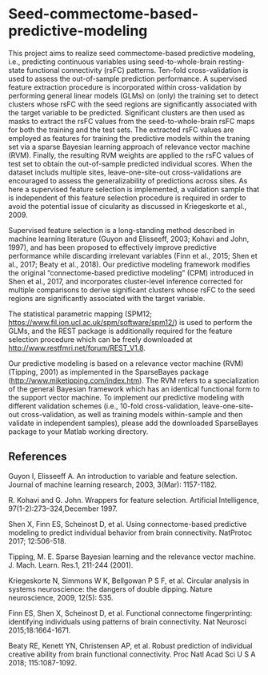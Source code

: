 # Seed-commectome-based-predictive-modeling

This project aims to realize seed commectome-based predictive modeling, i.e., predicting continuous variables using seed-to-whole-brain resting-state functional connectivity (rsFC) patterns. Ten-fold cross-validation is used to assess the out-of-sample prediction performance. A supervised feature extraction procedure is incorporated within cross-validation by performing general linear models (GLMs) on (only) the training set to detect clusters whose rsFC with the seed regions are significantly associated with the target variable to be predicted. Significant clusters are then used as masks to extract the rsFC values from the seed-to-whole-brain rsFC maps for both the training and the test sets. The extracted rsFC values are employed as features for training the predictive models within the traning set via a sparse Bayesian learning approach of relevance vector machine (RVM). Finally, the resulting RVM weights are applied to the rsFC values of test set to obtain the out-of-sample predicted individual scores. When the dataset includs multiple sites, leave-one-site-out cross-validations are encouraged to assess the generalizability of predictions across sites. As here a supervised feature selection is implemented, a validation sample that is independent of this feature selection procedure is required in order to avoid the potential issue of cicularity as discussed in Kriegeskorte et al., 2009. 

Supervised feature selection is a long-standing method described in machine learning literature (Guyon and Elisseeff, 2003; Kohavi and John, 1997), and has been proposed to effectively improve predictive performance while discarding irrelevant variables (Finn et al., 2015; Shen et al., 2017; Beaty et al., 2018). Our predictive modeling framework modifies the original “connectome-based predictive modeling” (CPM) introduced in Shen et al., 2017, and incorporates cluster-level inference corrected for multiple comparisons to derive significant clusters whose rsFC to the seed regions are significantly associated with the target variable. 


The statistical parametric mapping (SPM12; https://www.fil.ion.ucl.ac.uk/spm/software/spm12/) is used to perform the GLMs, and the REST package is additionally required for the feature selection procedure which can be freely downloaded at http://www.restfmri.net/forum/REST_V1.8.

Our predictive modeling is based on a relevance vector machine (RVM) (Tipping, 2001) as implemented in the SparseBayes package (http://www.miketipping.com/index.htm). The RVM refers to a specialization of the general Bayesian framework which has an identical functional form to the support vector machine. To implement our predictive modeling with different validation schemes (i.e., 10-fold cross-validation, leave-one-site-out cross-validation, as well as training models within-sample and then validate in independent samples), please add the downloaded SparseBayes package to your Matlab working directory.

## References
Guyon I, Elisseeff A. An introduction to variable and feature selection. Journal of machine learning research, 2003, 3(Mar): 1157-1182. 

R. Kohavi and G. John. Wrappers for feature selection. Artificial Intelligence, 97(1-2):273–324,December 1997. 

Shen X, Finn ES, Scheinost D, et al. Using connectome-based predictive modeling to predict individual behavior from brain connectivity. NatProtoc 2017; 12:506-518.
 
Tipping, M. E. Sparse Bayesian learning and the relevance vector machine. J. Mach. Learn. Res.1, 211-244 (2001). 

Kriegeskorte N, Simmons W K, Bellgowan P S F, et al. Circular analysis in systems neuroscience: the dangers of double dipping. Nature neuroscience, 2009, 12(5): 535.

Finn ES, Shen X, Scheinost D, et al. Functional connectome fingerprinting: identifying individuals using patterns of brain connectivity. Nat Neurosci 2015;18:1664-1671.
 
Beaty RE, Kenett YN, Christensen AP, et al. Robust prediction of individual creative ability from brain functional connectivity.  Proc Natl Acad Sci U S A 2018; 115:1087-1092.
